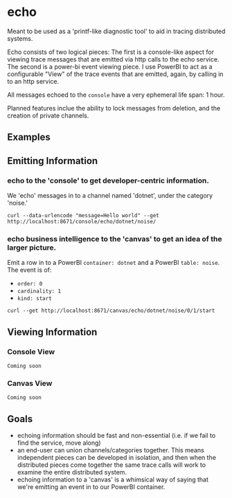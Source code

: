 # echo
Meant to be used as a 'printf-like diagnostic tool' to aid in tracing distributed systems.

Echo consists of two logical pieces: The first is a console-like aspect for viewing trace messages that are emitted via http calls to the echo service. The second is a power-bi event viewing piece. I use PowerBI to act as a configurable "View" of the trace events that are emitted, again, by calling in to an http service. 

All messages echoed to the `console` have a very ephemeral life span: 1 hour. 

Planned features inclue the ability to lock messages from deletion, and the creation of private channels.

## Examples
## Emitting Information
### echo to the 'console' to get developer-centric information.
We 'echo' messages in to a channel named 'dotnet', under the category 'noise.'

```
curl --data-urlencode "message=Hello world" --get http://localhost:8671/console/echo/dotnet/noise/
```

### echo business intelligence to the 'canvas' to get an idea of the larger picture.

Emit a row in to a PowerBI `container: dotnet` and a PowerBI `table: noise`.
The event is of:
- `order: 0` 
- `cardinality: 1`
- `kind: start`

```
curl --get http://localhost:8671/canvas/echo/dotnet/noise/0/1/start
```
## Viewing Information
### Console View
`Coming soon`
### Canvas View
`Coming soon`

## Goals
- echoing information should be fast and non-essential (i.e. if we fail to find the service, move along)
- an end-user can union channels/categories together. This means independent pieces can be developed in isolation, and then
when the distributed pieces come together the same trace calls will work to examine the entire distributed system.
- echoing information to a 'canvas' is a whimsical way of saying that we're emitting an event in to our PowerBI container.

